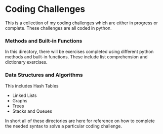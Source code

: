 # Coding Challenges
This is a collection of my coding challenges which are either in progress or complete. These challenges are all coded in python.

### Methods and Built-in Functions
In this directory, there will be exercises completed using different python methods and built-in functions.  These include list comprehension and dictionary exercises.

### Data Structures and Algorithms 
This includes Hash Tables 
- Linked Lists
- Graphs 
- Trees
- Stacks and Queues

In short all of these directories are here for reference on how to complete the needed syntax to solve a particular coding challenge.
